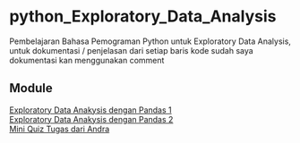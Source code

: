 # python_Exploratory_Data_Analysis
Pembelajaran Bahasa Pemograman Python untuk Exploratory Data Analysis, untuk dokumentasi / penjelasan dari setiap baris kode sudah saya dokumentasi kan menggunakan comment

## Module
<a href = "https://github.com/renol767/python_Exploratory_Data_Analysis/blob/master/Exploratory_Data_Analysis_dengan_Pandas_1.ipynb">Exploratory Data Anakysis dengan Pandas 1</a>
<br>
<a href = "https://github.com/renol767/python_Exploratory_Data_Analysis/blob/master/Exploratory_Data_Analysis_dengan_Pandas_2.ipynb">Exploratory Data Anakysis dengan Pandas 2</a>
<br>
<a href = "https://github.com/renol767/python_Exploratory_Data_Analysis/blob/master/miniquiz_tugas_dari_andra.ipynb">Mini Quiz Tugas dari Andra</a>
